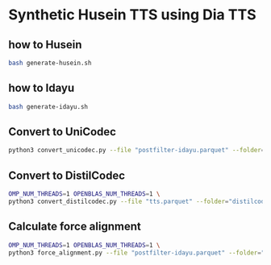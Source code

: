 
# Synthetic Husein TTS using Dia TTS

## how to Husein

```bash
bash generate-husein.sh
```

## how to Idayu

```bash
bash generate-idayu.sh
```

## Convert to UniCodec

```bash
python3 convert_unicodec.py --file "postfilter-idayu.parquet" --folder="postfilter-idayu"
```

## Convert to DistilCodec

```bash
OMP_NUM_THREADS=1 OPENBLAS_NUM_THREADS=1 \
python3 convert_distilcodec.py --file "tts.parquet" --folder="distilcodec" --replication 25
```

## Calculate force alignment

```bash
OMP_NUM_THREADS=1 OPENBLAS_NUM_THREADS=1 \
python3 force_alignment.py --file "postfilter-idayu.parquet" --folder="postfilter-idayu-force-alignment"
```